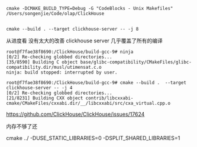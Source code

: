 ```shell
cmake -DCMAKE_BUILD_TYPE=Debug -G "CodeBlocks - Unix Makefiles" /Users/songenjie/Code/olap/ClickHouse


cmake --build . --target clickhouse-server -- -j 8
```



从进度看 没有太大的改善 clickhouse server 几乎覆盖了所有的编译

```shell
root@f7fae38f8690:/ClickHouse/build-gcc-9# ninja
[0/2] Re-checking globbed directories...
[35/8590] Building C object base/glibc-compatibility/CMakeFiles/glibc-compatibility.dir/musl/utimensat.c.o
ninja: build stopped: interrupted by user.

root@f7fae38f8690:/ClickHouse/build-gcc-9# cmake --build .  --target clickhouse-server -- -j 4
[0/2] Re-checking globbed directories...
[21/8231] Building CXX object contrib/libcxxabi-cmake/CMakeFiles/cxxabi.dir/__/libcxxabi/src/cxa_virtual.cpp.o
```



https://github.com/ClickHouse/ClickHouse/issues/17624









内存不够了还

cmake ../ -DUSE_STATIC_LIBRARIES=0 -DSPLIT_SHARED_LIBRARIES=1
